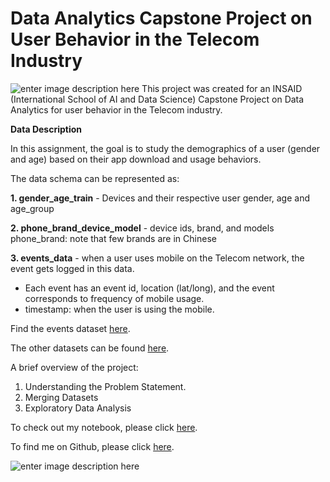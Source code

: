 # Data Analytics Capstone Project on User Behavior in the Telecom Industry


![enter image description here](https://activewizards.com/content/blog/Top_10_Data_Science_Use_cases_in_Telecom/01-predictive-analytics.jpg)
This project was created for an INSAID (International School of AI and Data Science) Capstone Project on Data Analytics for user behavior in the Telecom industry.


**Data Description**

In this assignment, the goal is to study the demographics of a user (gender and age) based on their app download and usage behaviors.

The data schema can be represented as:

**1. gender_age_train** - Devices and their respective user gender, age and age_group 

**2. phone_brand_device_model** - device ids, brand, and models phone_brand: note that few brands are in Chinese

**3. events_data** - when a user uses mobile on the Telecom network, the event gets logged in this data.

 - Each event has an event id, location (lat/long), and the event corresponds to frequency of mobile usage.
 - timestamp: when the user is using the mobile.

Find the events dataset [here](https://drive.google.com/file/d/1Ir3rW0YTKmk7MSjVjCU_UGMQevhe1v9W/view).

The other datasets can be found [here](https://github.com/Parth-Kacheria/Data-Analytics-Capstone-Project-on-User-Behaviour-in-the-Telecom-Industry/).

A brief overview of the project:
1. Understanding the Problem Statement. 
2. Merging Datasets
3. Exploratory Data Analysis

To check out my notebook, please click [here](https://github.com/Parth-Kacheria/Data-Analytics-Capstone-Project-on-User-Behaviour-in-the-Telecom-Industry/upload/main).

To find me on Github, please click [here](https://github.com/Parth-Kacheria/).

![enter image description here](https://www.insaid.co/wp-content/uploads/2019/09/logohalf2x.png)
